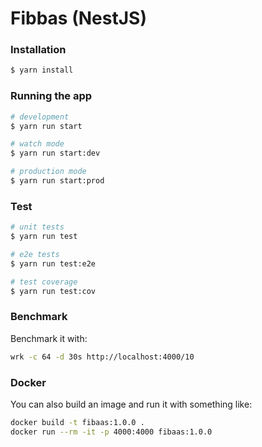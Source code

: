 # Fibbas (NestJS)

### Installation

```bash
$ yarn install
```

### Running the app

```bash
# development
$ yarn run start

# watch mode
$ yarn run start:dev

# production mode
$ yarn run start:prod
```

### Test

```bash
# unit tests
$ yarn run test

# e2e tests
$ yarn run test:e2e

# test coverage
$ yarn run test:cov
```

### Benchmark
Benchmark it with:
```bash
wrk -c 64 -d 30s http://localhost:4000/10
```

### Docker
You can also build an image and run it with something like:

```bash
docker build -t fibaas:1.0.0 .
docker run --rm -it -p 4000:4000 fibaas:1.0.0
```
